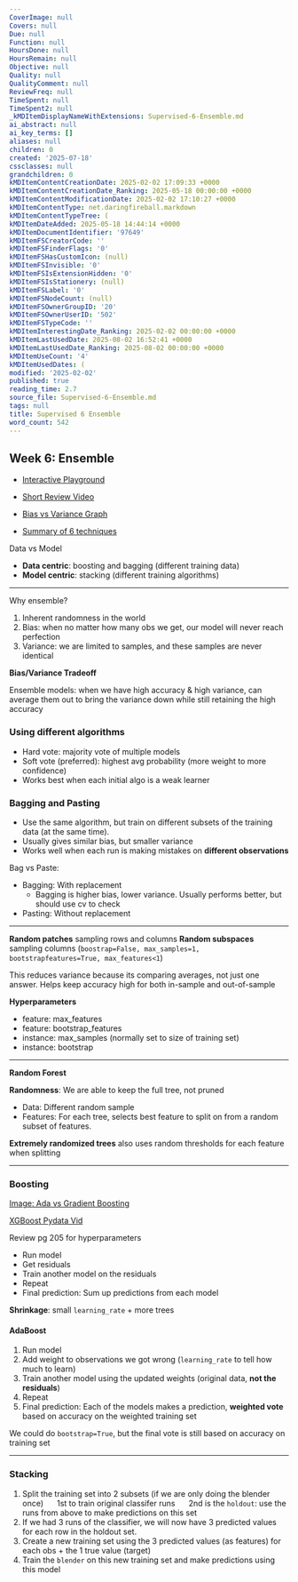 ```yaml
---
CoverImage: null
Covers: null
Due: null
Function: null
HoursDone: null
HoursRemain: null
Objective: null
Quality: null
QualityComment: null
ReviewFreq: null
TimeSpent: null
TimeSpent2: null
_kMDItemDisplayNameWithExtensions: Supervised-6-Ensemble.md
ai_abstract: null
ai_key_terms: []
aliases: null
children: 0
created: '2025-07-18'
cssclasses: null
grandchildren: 0
kMDItemContentCreationDate: 2025-02-02 17:09:33 +0000
kMDItemContentCreationDate_Ranking: 2025-05-18 00:00:00 +0000
kMDItemContentModificationDate: 2025-02-02 17:10:27 +0000
kMDItemContentType: net.daringfireball.markdown
kMDItemContentTypeTree: (
kMDItemDateAdded: 2025-05-18 14:44:14 +0000
kMDItemDocumentIdentifier: '97649'
kMDItemFSCreatorCode: ''
kMDItemFSFinderFlags: '0'
kMDItemFSHasCustomIcon: (null)
kMDItemFSInvisible: '0'
kMDItemFSIsExtensionHidden: '0'
kMDItemFSIsStationery: (null)
kMDItemFSLabel: '0'
kMDItemFSNodeCount: (null)
kMDItemFSOwnerGroupID: '20'
kMDItemFSOwnerUserID: '502'
kMDItemFSTypeCode: ''
kMDItemInterestingDate_Ranking: 2025-02-02 00:00:00 +0000
kMDItemLastUsedDate: 2025-08-02 16:52:41 +0000
kMDItemLastUsedDate_Ranking: 2025-08-02 00:00:00 +0000
kMDItemUseCount: '4'
kMDItemUsedDates: (
modified: '2025-02-02'
published: true
reading_time: 2.7
source_file: Supervised-6-Ensemble.md
tags: null
title: Supervised 6 Ensemble
word_count: 542
---
```


## Week 6: Ensemble

- [Interactive Playground](http://arogozhnikov.github.io/2016/07/05/gradient_boosting_playground.html)
- [Short Review Video](https://www.youtube.com/watch?v=m-S9Hojj1as)

- [Bias vs Variance Graph](https://i.imgur.com/p6nfbsj.png)
- [Summary of 6 techniques](https://i.imgur.com/PWVMWRG.png)

Data vs Model

- **Data centric**: boosting and bagging (different training data)
- **Model centric**: stacking (different training algorithms)

---

Why ensemble?

1. Inherent randomness in the world
2. Bias: when no matter how many obs we get, our model will never reach perfection
3. Variance: we are limited to samples, and these samples are never identical

**Bias/Variance Tradeoff**

Ensemble models: when we have high accuracy & high variance, can average them out to bring the variance down while still retaining the high accuracy

### Using different algorithms

- Hard vote: majority vote of multiple models
- Soft vote (preferred): highest avg probability (more weight to more confidence)
- Works best when each initial algo is a weak learner

### Bagging and Pasting

- Use the same algorithm, but train on different subsets of the training data (at the same time).
- Usually gives similar bias, but smaller variance
- Works well when each run is making mistakes on **different observations**

Bag vs Paste:

- Bagging: With replacement
   - Bagging is higher bias, lower variance. Usually performs better, but should use cv to check
- Pasting: Without replacement

---

**Random patches** sampling rows and columns
**Random subspaces** sampling columns (`boostrap=False, max_samples=1, bootstrapfeatures=True, max_features<1`)

This reduces variance because its comparing averages, not just one answer. Helps keep accuracy high for both in-sample and out-of-sample

**Hyperparameters**

- feature: max_features
- feature: bootstrap_features
- instance: max_samples (normally set to size of training set)
- instance: bootstrap

---

**Random Forest**

**Randomness**: We are able to keep the full tree, not pruned

- Data: Different random sample
- Features: For each tree, selects best feature to split on from a random subset of features.

**Extremely randomized trees** also uses random thresholds for each feature when splitting

---

### Boosting

[Image: Ada vs Gradient Boosting](https://i.imgur.com/8nV0HS8.jpg)

[XGBoost Pydata Vid](https://www.youtube.com/watch?v=s3VmuVPfu0s)

Review pg 205 for hyperparameters

- Run model
- Get residuals
- Train another model on the residuals
- Repeat
- Final prediction: Sum up predictions from each model

**Shrinkage**: small `learning_rate` + more trees

#### AdaBoost
1. Run model
2. Add weight to observations we got wrong (`learning_rate` to tell how much to learn)
3. Train another model using the updated weights (original data, **not the residuals**)
4. Repeat
5. Final prediction: Each of the models makes a prediction, **weighted vote** based on accuracy on the weighted training set

We could do `bootstrap=True`, but the final vote is still based on accuracy on training set

---

### Stacking

1. Split the training set into 2 subsets (if we are only doing the blender once)
   $\quad$ 1st to train original classifer runs
   $\quad$ 2nd is the `holdout`: use the runs from above to make predictions on this set
2. If we had 3 runs of the classifier, we will now have 3 predicted values for each row in the holdout set.
3. Create a new training set using the 3 predicted values (as features) for each obs + the 1 true value (target)
4. Train the `blender` on this new training set and make predictions using this model